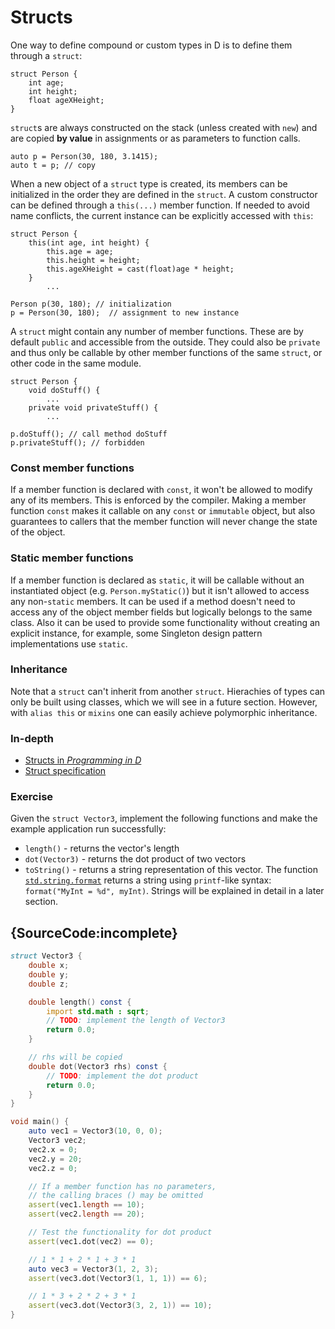 # Structs

One way to define compound or custom types in D is to
define them through a `struct`:

    struct Person {
        int age;
        int height;
        float ageXHeight;
    }

`struct`s are always constructed on the stack (unless created
with `new`) and are copied **by value** in assignments or
as parameters to function calls.

    auto p = Person(30, 180, 3.1415);
    auto t = p; // copy

When a new object of a `struct` type is created, its members can be initialized
in the order they are defined in the `struct`. A custom constructor can be defined through
a `this(...)` member function. If needed to avoid name conflicts, the current instance
can be explicitly accessed with `this`:

    struct Person {
        this(int age, int height) {
            this.age = age;
            this.height = height;
            this.ageXHeight = cast(float)age * height;
        }
            ...

    Person p(30, 180); // initialization
    p = Person(30, 180);  // assignment to new instance

A `struct` might contain any number of member functions. These
are by default `public` and accessible from the outside. They could
also be `private` and thus only be callable by other
member functions of the same `struct`, or other code in the same
module.

    struct Person {
        void doStuff() {
            ...
        private void privateStuff() {
            ...

    p.doStuff(); // call method doStuff
    p.privateStuff(); // forbidden

### Const member functions

If a member function is declared with `const`, it won't be allowed
to modify any of its members. This is enforced by the compiler.
Making a member function `const` makes it callable on any `const`
or `immutable` object, but also guarantees to callers that
the member function will never change the state of the object.

### Static member functions

If a member function is declared as `static`, it will be callable
without an instantiated object (e.g. `Person.myStatic()`) but it
isn't allowed to access any non-`static` members.  It can be used if a
method doesn't need to access any of the object member fields but logically
belongs to the same class. Also it can be used to provide some functionality
without creating an explicit instance, for example, some Singleton
design pattern implementations use `static`.

### Inheritance

Note that a `struct` can't inherit from another `struct`.
Hierachies of types can only be built using classes,
which we will see in a future section.
However, with `alias this` or `mixins` one can easily achieve
polymorphic inheritance.

### In-depth

- [Structs in _Programming in D_](http://ddili.org/ders/d.en/struct.html)
- [Struct specification](https://dlang.org/spec/struct.html)

### Exercise

Given the `struct Vector3`, implement the following functions and make
the example application run successfully:

* `length()` - returns the vector's length
* `dot(Vector3)` - returns the dot product of two vectors
* `toString()` - returns a string representation of this vector.
  The function [`std.string.format`](https://dlang.org/phobos/std_format.html)
  returns a string using `printf`-like syntax:
  `format("MyInt = %d", myInt)`. Strings will be explained in detail in a later
  section.

## {SourceCode:incomplete}

```d
struct Vector3 {
    double x;
    double y;
    double z;

    double length() const {
        import std.math : sqrt;
        // TODO: implement the length of Vector3
        return 0.0;
    }

    // rhs will be copied
    double dot(Vector3 rhs) const {
        // TODO: implement the dot product
        return 0.0;
    }
}

void main() {
    auto vec1 = Vector3(10, 0, 0);
    Vector3 vec2;
    vec2.x = 0;
    vec2.y = 20;
    vec2.z = 0;

    // If a member function has no parameters,
    // the calling braces () may be omitted
    assert(vec1.length == 10);
    assert(vec2.length == 20);

    // Test the functionality for dot product
    assert(vec1.dot(vec2) == 0);

    // 1 * 1 + 2 * 1 + 3 * 1
    auto vec3 = Vector3(1, 2, 3);
    assert(vec3.dot(Vector3(1, 1, 1)) == 6);

    // 1 * 3 + 2 * 2 + 3 * 1
    assert(vec3.dot(Vector3(3, 2, 1)) == 10);
}
```
